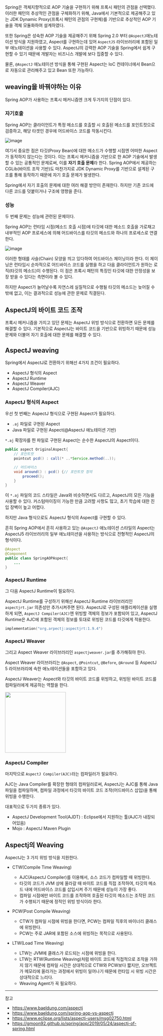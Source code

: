 
Spring은 객체지향적으로 AOP 기술을 구현하기 위해 프록시 패턴의 관점을 선택했다. 이러한 패턴의 추상적인 관점을 구체화하기 위해, Java에서 기본적으로 제공해주고 있는 JDK Dynamic Proxy(프록시 패턴의 관점의 구현체)를 기반으로 추상적인 AOP 기술을 객체 모듈화하여 설계하였다.

또한 Spring은 성숙한 AOP 기술을 제공해주기 위해 Spring 2.0 부터 `@AspectJ`애노테이션 방식을 지원하였고, Aspect를 구현하는데 있어 `AspectJ5` 라이브러리에 포함된 일부 애노테이션을 사용할 수 있다. AspectJ의 강력한 AOP 기술을 Spring에서 쉽게 구현할 수 있기 때문에 개발자는 비즈니스 개발에 보다 집중할 수 있다.

물론, `@AspectJ` 애노테이션 방식을 통해 구현된 Aspect는 IoC 컨테이너에서 Bean으로 자동으로 관리해주고 있고 Bean 또한 가능하다.

## weaving을 바꿔야하는 이유

Spring AOP가 사용하는 프록시 메커니즘엔 크게 두가지의 단점이 있다.

### 자기호출

Spring AOP는 클라이언트가 특정 메소드를 호출할 시 호출된 메소드를 포인트컷으로 검증하고, 해당 타겟인 경우에 어드바이스 코드를 작동시킨다.

![image](https://github.com/team-aliens/DMS-Backend/assets/81006587/e593f675-c7f2-4eb4-8597-69a4ce56ff60)

여기서 중요한 점은 타깃(Proxy Bean)에 대한 메소드가 수행할 시점엔 어떠한 Aspect가 동작하지 않는다는 것이다. 이는 프록시 메커니즘을 기반으로 한 AOP 기술에서 발생할 수 있는 공통적인 문제로써, 이를 **자기 호출 문제**라 한다. Spring AOP에서 제공하는 CGLib(바이트 조작 기반)도 마찬가지로 JDK Dynamic Proxy를 기반으로 설계된 구조를 통해 동작하기 때문에 자기 호출 문제가 발생한다.

Spring에서 자기 호출의 문제에 대한 여러 해결 방안이 존재한다. 하지만 기존 코드에 다른 코드를 덧붙이거나 구조에 영향을 준다.

### 성능

두 번째 문제는 성능에 관련된 문제이다.

Spring AOP는 런타임 시점(메소드 호출 시점)에 타깃에 대한 메소드 호출을 가로채고 내부적인 AOP 프로세스에 의해 어드바이스를 타깃의 메소드와 하나의 프로세스로 연결한다.

![image](https://github.com/team-aliens/DMS-Backend/assets/81006587/5e39b829-806e-4877-a6f2-7681a81764ea)

이러한 형태를 사슬(Chain) 모양을 띄고 있다하여 어드바이스 체이닝이라 한다. 이 체이닝은 런타임시 순차적으로 어드바이스 코드를 실행을 하고 다음 클라이언트가 원하는 로직(타깃의 메소드)이 수행된다. 이 점은 프록시 패턴의 특징인 타깃에 대한 안정성을 보장 받을 수 있다는 측면이라 볼 수 있다.

하지만 Aspect가 늘어날수록 자연스레 실질적으로 수행될 타깃의 메소드는 늦어질 수밖에 없고, 이는 결과적으로 성능에 관한 문제로 직결된다.

## AspectJ의 바이트 코드 조작

프록시 메커니즘을 가지고 있던 문제는 AspectJ 위빙 방식으로 전환하면 모든 문제를 해결할 수 있다. 기본적으로 AspectJ는 바이트 코드을 기반으로 위빙하기 때문에 성능 문제와 더불어 자기 호출에 대한 문제를 해결할 수 있다.

## AspectJ weaving

Spring에서 AspectJ로 전환하기 위해선 4가지 조건이 필요하다.

- AspectJ 형식의 Aspect
- AspectJ Runtime
- AspectJ Weaver
- AspectJ Compiler(AJC)

### AspectJ 형식의 Aspect
우선 첫 번째는 AspectJ 형식으로 구현된 Aspect가 필요하다.

- `.aj` 파일로 구현된 Aspect
- Java 파일로 구현된 Aspect(@AspectJ 애노테이션 기반)

`*.aj` 확장자를 띈 파일로 구현된 Aspect는 순수한 AspectJ의 Aspect이다.

```java
public aspect OriginalAspect{
    // 포인트컷
    pointcut pcd() : call(* ..*Service.method(..));

    // 어드바이스
    void around() : pcd() {// 포인트컷 정의
        proceed();
    }
}
```

이 `*.aj` 파일의 코드 스타일은 Java와 비슷하면서도 다르고, AspectJ의 모든 기능을 사용할 수 있다. 커스텀마이징이 가능한 만큼 고려할 사항도 많고, 초기 학습에 대한 진입 장벽이 높고 어렵다.

하지만 Java 형식으로도 AspectJ 형식의 Aspect를 구현할 수 있다.

흔히 Spring AOP에서 흔히 사용하고 있는 `@AspectJ` 애노테이션 스타일의 Aspect는 AspectJ5 라이브러리의 일부 애노테이션을 사용하는 방식으로 전형적인 AspectJ의 형식이다.

```java
@Aspect
@Component
public class SpringAOPAspect{
    ...
}
```

### AspectJ Runtime

그 다음 AspectJ Runtime이 필요하다.

AspectJ Runtime를 구성하기 위해선 AspectJ Runtime 라이브러리인 `aspectjrt.jar` 의존성만 추가시켜주면 된다. AspectJ로 구성된 애플리케이션을 실행하게 되면, `AspectJ Compiler(AJC)`엔 위빙할 객체의 정보가 포함되어 있고, AspectJ Runtime은 AJC에 포함된 객체의 정보를 토대로 위빙된 코드를 타깃에게 적용한다.

```kotlin
implementation("org.arpectj:aspectjrt:1.9.4")
```

### AspectJ Weaver

그리고 Aspect Weaver 라이브러리인 `aspectjweaver.jar`를 추가해줘야 한다.

Aspect Weaver 라이브러리는 `@Aspect`, `@Pointcut`, `@Before`, `@Around` 등 AspectJ 5 라이브러리에 속한 애노테이션들을 포함하고 있다.

AspectJ Weaver는 Aspect와 타깃의 바이트 코드를 위빙하고, 위빙된 바이트 코드를 컴파일러에게 제공하는 역할을 한다.

<img height=200px src="https://github.com/team-aliens/DMS-Backend/assets/81006587/ab4c925f-9cce-499c-9160-8dd51d70db56">

### AspectJ Compiler

마지막으로 `AspectJ Compiler(AJC)`라는 컴파일러가 필요하다.

AJC는 Java Compiler를 확장한 형태의 컴파일러로써, AspectJ는 AJC를 통해 Java 파일을 컴파일하며, 컴파일 과정에서 타깃의 바이트 코드 조작(어드바이스 삽입)을 통해 위빙을 수행한다.

대표적으로 두가지 종류가 있다.

- AspectJ Development Tool(AJDT) : Eclipse에서 지원하는 툴(AJC가 내장되어있음)
- Mojo : AspectJ Maven Plugin

## Aspectj의 Weaving

AspectJ는 3 가지 위빙 방식을 지원한다.

- CTW(Compile Time Weaving)
  - AJC(AspectJ Compiler)를 이용해서, 소스 코드가 컴파일할 때 위빙한다.
  - 타깃의 코드가 JVM 상에 올라갈 때 바이트 코드를 직접 조작하여, 타깃의 메소드 내에 어드바이스 코드를 삽입시켜 주기 때문에 성능이 가장 좋다.
  - 컴파일 시점에만 바이트 코드를 조작하여 호출된 타깃의 메소드는 조작된 코드가 수행되기 때문에 정적인 위빙 방식이라 한다.
  
- PCW(Post Compile Weaving)
  - CTW가 컴파일 시점에 위빙을 한다면, PCW는 컴파일 직후의 바이너리 클래스에 위빙한다.
  - PCW는 주로 JAR에 포함된 소스에 위빙하는 목적으로 사용된다.
  
- LTW(Load Time Weaving)
  - LTW는 JVM에 클래스가 로드되는 시점에 위빙을 한다.
  - LTW는 RTW(Runtime Weaving)처럼 바이트 코드에 직접적으로 조작을 가하지 않기 때문에 컴파일 시간은 상대적으로 CTW와 PCW보다 짧지만, 오브젝트가 메모리에 올라가는 과정에서 위빙이 일어나기 때문에 런타임 시 위빙 시간은 상대적으로 느리다.
  - Weaving Agent가 꼭 필요하다.

---

참고
- https://www.baeldung.com/aspectj
- https://www.baeldung.com/spring-aop-vs-aspectj
- https://www.eclipse.org/lists/aspectj-users/msg02750.html
- https://gmoon92.github.io/spring/aop/2019/05/24/aspectj-of-spring.html
